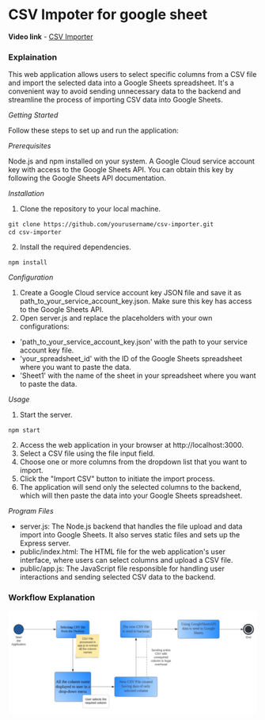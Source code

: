 # CSV Impoter for google sheet  

**Video link** -  [CSV Importer](https://drive.google.com/file/d/1FSx9TWcNllDfDe2tuFl2PYAzmjaRlfZv/view?usp=sharing)

### Explaination 
This web application allows users to select specific columns from a CSV file and import the selected data into a Google Sheets spreadsheet. It's a convenient way to avoid sending unnecessary data to the backend and streamline the process of importing CSV data into Google Sheets.

*_Getting Started_*  

Follow these steps to set up and run the application:

*_Prerequisites_*  

Node.js and npm installed on your system.
A Google Cloud service account key with access to the Google Sheets API. You can obtain this key by following the Google Sheets API documentation.

*_Installation_*  

1. Clone the repository to your local machine.
```
git clone https://github.com/yourusername/csv-importer.git
cd csv-importer
```
2. Install the required dependencies.
```
npm install
```

*_Configuration_*  

1. Create a Google Cloud service account key JSON file and save it as path_to_your_service_account_key.json. Make sure this key has access to the Google Sheets API.
2. Open server.js and replace the placeholders with your own configurations:
  - 'path_to_your_service_account_key.json' with the path to your service account key file.
  - 'your_spreadsheet_id' with the ID of the Google Sheets spreadsheet where you want to paste the data.
  - 'Sheet1' with the name of the sheet in your spreadsheet where you want to paste the data.

_*Usage*_  

1. Start the server.
```
npm start
```
2. Access the web application in your browser at http://localhost:3000.
3. Select a CSV file using the file input field.
4. Choose one or more columns from the dropdown list that you want to import.
5. Click the "Import CSV" button to initiate the import process.
6. The application will send only the selected columns to the backend, which will then paste the data into your Google Sheets spreadsheet.

*_Program Files_*  

- server.js: The Node.js backend that handles the file upload and data import into Google Sheets. It also serves static files and sets up the Express server.
- public/index.html: The HTML file for the web application's user interface, where users can select columns and upload a CSV file.
- public/app.js: The JavaScript file responsible for handling user interactions and sending selected CSV data to the backend.

### Workflow Explanation  
![Workflow](Workflow.jpg)
